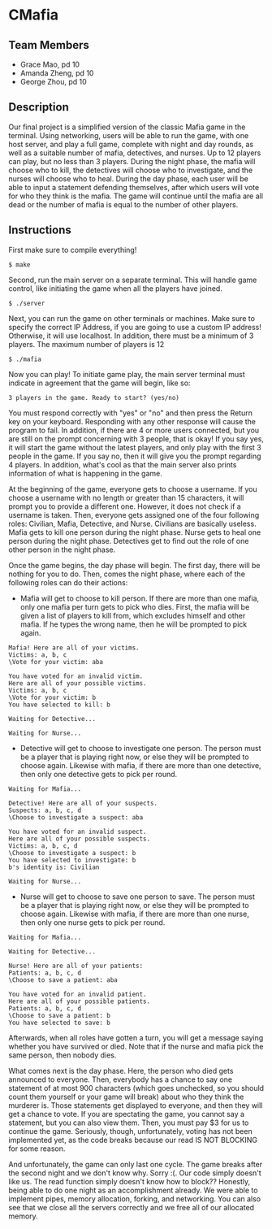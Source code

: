 # CMafia
## Team Members
* Grace Mao, pd 10
* Amanda Zheng, pd 10
* George Zhou, pd 10

## Description
Our final project is a simplified version of the classic Mafia game in the terminal. Using networking, users will be able to run the game, with one host server, and play a full game, complete with night and day rounds, as well as a suitable number of mafia, detectives, and nurses. Up to 12 players can play, but no less than 3 players. During the night phase, the mafia will choose who to kill, the detectives will choose who to investigate, and the nurses will choose who to heal. During the day phase, each user will be able to input a statement defending themselves, after which users will vote for who they think is the mafia. The game will continue until the mafia are all dead or the number of mafia is equal to the number of other players.

## Instructions
First make sure to compile everything!
```
$ make
```


Second, run the main server on a separate terminal. This will handle game control, like initiating the game when all the players have joined.
```
$ ./server
```


Next, you can run the game on other terminals or machines. Make sure to specify the correct IP Address, if you are going to use a custom IP address! Otherwise, it will use localhost. In addition, there must be a minimum of 3 players. The maximum number of players is 12
```
$ ./mafia
```
Now you can play! To initiate game play, the main server terminal must indicate in agreement that the game will begin, like so:
```
3 players in the game. Ready to start? (yes/no)
```
You must respond correctly with "yes" or "no" and then press the Return key on your keyboard. Responding with any other response will cause the program to fail. In addition, if there are 4 or more users connected, but you are still on the prompt concerning with 3 people, that is okay! If you say yes, it will start the game without the latest players, and only play with the first 3 people in the game. If you say no, then it will give you the prompt regarding 4 players. In addition, what's cool as that the main server also prints information of what is happening in the game.


At the beginning of the game, everyone gets to choose a username. If you choose a username with no length or greater than 15 characters, it will prompt you to provide a different one. However, it does not check if a username is taken. Then, everyone gets assigned one of the four following roles: Civilian, Mafia, Detective, and Nurse. Civilians are basically useless. Mafia gets to kill one person during the night phase. Nurse gets to heal one person during the night phase. Detectives get to find out the role of one other person in the night phase.


Once the game begins, the day phase will begin. The first day, there will be nothing for you to do. Then, comes the night phase, where each of the following roles can do their actions:
- Mafia will get to choose to kill person. If there are more than one mafia, only one mafia per turn gets to pick who dies. First, the mafia will be given a list of players to kill from, which excludes himself and other mafia. If he types the wrong name, then he will be prompted to pick again.
```
Mafia! Here are all of your victims.
Victims: a, b, c
\Vote for your victim: aba

You have voted for an invalid victim.
Here are all of your possible victims.
Victims: a, b, c
\Vote for your victim: b
You have selected to kill: b

Waiting for Detective...

Waiting for Nurse...
```
- Detective will get to choose to investigate one person. The person must be a player that is playing right now, or else they will be prompted to choose again. Likewise with mafia, if there are more than one detective, then only one detective gets to pick per round.
```
Waiting for Mafia...

Detective! Here are all of your suspects.
Suspects: a, b, c, d
\Choose to investigate a suspect: aba

You have voted for an invalid suspect.
Here are all of your possible suspects.
Victims: a, b, c, d
\Choose to investigate a suspect: b
You have selected to investigate: b
b's identity is: Civilian

Waiting for Nurse...
```
- Nurse will get to choose to save one person to save. The person must be a player that is playing right now, or else they will be prompted to choose again. Likewise with mafia, if there are more than one nurse, then only one nurse gets to pick per round.
```
Waiting for Mafia...

Waiting for Detective...

Nurse! Here are all of your patients:
Patients: a, b, c, d
\Choose to save a patient: aba

You have voted for an invalid patient.
Here are all of your possible patients.
Patients: a, b, c, d
\Choose to save a patient: b
You have selected to save: b
```
Afterwards, when all roles have gotten a turn, you will get a message saying whether you have survived or died. Note that if the nurse and mafia pick the same person, then nobody dies.

What comes next is the day phase. Here, the person who died gets announced to everyone. Then, everybody has a chance to say one statement of at most 900 characters (which goes unchecked, so you should count them yourself or your game will break) about who they think the murderer is. Those statements get displayed to everyone, and then they will get a chance to vote. If you are spectating the game, you cannot say a statement, but you can also view them. Then, you must pay $3 for us to continue the game. Seriously, though, unfortunately, voting has not been implemented yet, as the code breaks because our read IS NOT BLOCKING for some reason.

And unfortunately, the game can only last one cycle. The game breaks after the second night and we don't know why. Sorry :(. Our code simply doesn't like us. The read function simply doesn't know how to block?? Honestly, being able to do one night as an accomplishment already. We were able to implement pipes, memory allocation, forking, and networking. You can also see that we close all the servers correctly and we free all of our allocated memory.
